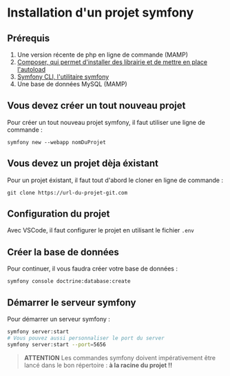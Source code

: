 # Installation d'un projet symfony

## Prérequis

1. Une version récente de php en ligne de commande (MAMP)
2. [Composer, qui permet d'installer des librairie et de mettre en place l'autoload](https://getcomposer.org/doc/00-intro.md)
3. [Symfony CLI, l'utilitaire symfony](https://symfony.com/download)
4. Une base de données MySQL (MAMP)

## Vous devez créer un tout nouveau projet

Pour créer un tout nouveau projet symfony, il faut utiliser une ligne de commande :

```
symfony new --webapp nomDuProjet
```

## Vous devez un projet dèja éxistant

Pour un projet éxistant, il faut tout d'abord le cloner en ligne de commande :

```
git clone https://url-du-projet-git.com
```

## Configuration du projet

Avec VSCode, il faut configurer le projet en utilisant le fichier `.env`

## Créer la base de données

Pour continuer, il vous faudra créer votre base de données :

```
symfony console doctrine:database:create
```

## Démarrer le serveur symfony

Pour démarrer un serveur symfony :

```bash
symfony server:start
# Vous pouvez aussi personnaliser le port du server
symfony server:start --port=5656
```

> **ATTENTION**
> Les commandes symfony doivent impérativement être lancé dans le bon
> répertoire : **à la racine du projet !!**
